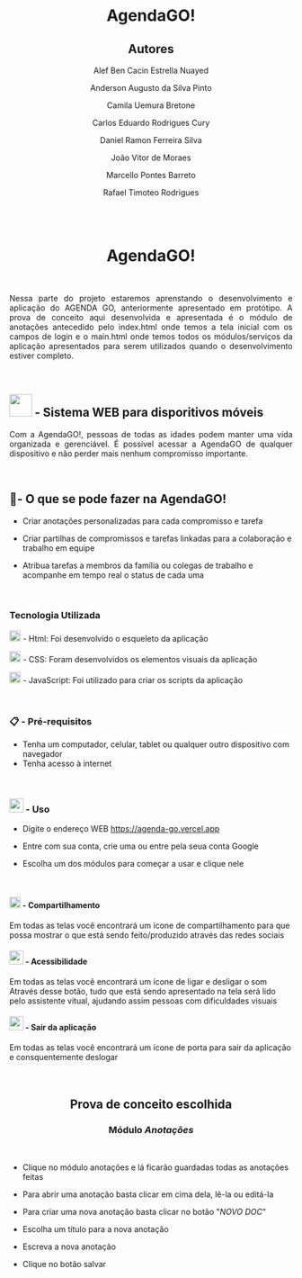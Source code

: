 <h1 align="center"> AgendaGO!</h1>

<h2 align="center"> Autores</h2>

<p align="center">Alef Ben Cacin Estrella Nuayed</p>

<p align="center">Anderson Augusto da Silva Pinto</p>

<p align="center">Camila Uemura Bretone</p>

<p align="center">Carlos Eduardo Rodrigues Cury</p>

<p align="center">Daniel Ramon Ferreira Silva</p>

<p align="center">João Vitor de Moraes</p>

<p align="center">Marcello Pontes Barreto</p>

<p align="center">Rafael Timoteo Rodrigues</p>

<br><br>
<h1 align="center"> AgendaGO!</h1>

<br>
<p align="justify">Nessa parte do projeto estaremos aprenstando o desenvolvimento e aplicação do AGENDA GO, anteriormente apresentado em protótipo. A prova de conceito aqui desenvolvida e apresentada é o módulo de anotações antecedido pelo index.html onde temos a tela inicial com os campos de login e o main.html onde temos todos os módulos/serviços da aplicação apresentados para serem utilizados quando o desenvolvimento estiver completo.</p>

<br>
<h2><a href="https://iconscout.com/"><img src= "https://github.com/alefben/agendaGO/assets/100030617/74d0825c-60bc-4948-b5fc-2e9395cd9158"  height= "40" width= "40"></a> - Sistema WEB para disporitivos móveis</h2> 


<p align="justify">Com a AgendaGO!, pessoas de todas as idades podem manter uma vida organizada e gerenciável. É possível acessar a AgendaGO de qualquer dispositivo e não perder mais nenhum compromisso importante.</p> 

<br>

<h2> 📌- O que se pode fazer na AgendaGO!</h2>

* Criar anotações personalizadas para cada compromisso e tarefa 

* Criar partilhas de compromissos e tarefas linkadas para a  colaboração e trabalho em equipe
  
* Atribua tarefas a membros da família ou colegas de trabalho e acompanhe em tempo real o status de cada uma

<br>
<h3>Tecnologia Utilizada</h3> 

<a href="https://skillicons.dev"><img src= "https://skillicons.dev/icons?i=html" alt="image" height= "20" width= "20"></a> - Html: Foi desenvolvido o esqueleto da aplicação

<a href="https://skillicons.dev"><img src= "https://skillicons.dev/icons?i=css" alt="image" height= "20" width= "20"></a> - CSS: Foram desenvolvidos os elementos visuais da aplicação

<a href="https://skillicons.dev"><img src= "https://skillicons.dev/icons?i=js" alt="image" height= "20" width= "20"></a> - JavaScript: Foi utilizado para criar os scripts da aplicação

<br>
<h3>📋 - Pré-requisitos</h3>

* Tenha um computador, celular, tablet ou qualquer outro dispositivo com navegador
* Tenha acesso à internet

<br>

<h3><a href="https://www.flaticon.com"><img src= "https://github.com/alefben/agendaGO/assets/100030617/0c6619ca-f1e1-47ee-8601-faa3a0d82d9b" height= "25" width= "25"></a> - Uso </h3>

* Digite o endereço WEB https://agenda-go.vercel.app
 
* Entre com sua conta, crie uma ou entre pela seua conta Google
  
* Escolha um dos módulos para começar a usar e clique nele

<br>

<h4><a href="https://br.freepik.com"><img src="https://github.com/alefben/agendaGO/assets/100030617/543f33d8-6bae-4649-b6f1-98c8b322a166" height= "20" width= "20"></a> - Compartilhamento</h4>
Em todas as telas você encontrará um ícone de compartilhamento para que possa mostrar o que está sendo feito/produzido através das redes sociais

<h4><a href="https://br.freepik.com"><img src="https://github.com/alefben/agendaGO/assets/100030617/80fbfa9b-0fdb-47e5-a6ff-47393ef401a1" height= "25" width= "25"></a> - Acessibilidade</h4>
Em todas as telas você encontrará um ícone de ligar e desligar o som
Através desse botão, tudo que está sendo apresentado na tela será lido pelo assistente vitual, ajudando assim pessoas com dificuldades visuais

<h4><a href="https://br.freepik.com"><img src="https://github.com/alefben/agendaGO/assets/100030617/7367e31b-db21-4867-ac91-86e438f45309" height= "25" width= "25"></a> - Sair da aplicação</h4>
Em todas as telas você encontrará um ícone de porta para sair da aplicação e consquentemente deslogar


<br>

<br>

<br>

<h2 align="center">Prova de conceito escolhida</h2>

<h3 align="center">Módulo <em>Anotações</em></h3>

<br>

* Clique no módulo anotações e lá ficarão guardadas todas as anotações feitas


* Para abrir uma anotação basta clicar em cima dela, lê-la ou editá-la


* Para criar uma nova anotação basta clicar no botão "<em>NOVO DOC</em>"


* Escolha um título para a nova anotação


* Escreva a nova anotação


* Clique no botão salvar

<br>









